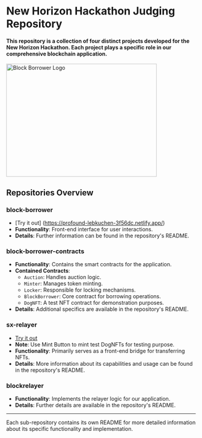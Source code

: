 # New Horizon Hackathon Judging Repository

#### This repository is a collection of four distinct projects developed for the New Horizon Hackathon. Each project plays a specific role in our comprehensive blockchain application.

<img src="./assets/blockBorrower_logo.png.jpg" alt="Block Borrower Logo" width="400" height="300">



## Repositories Overview

### block-borrower
- [Try it out] (https://profound-lebkuchen-3f56dc.netlify.app/)
- **Functionality**: Front-end interface for user interactions.
- **Details**: Further information can be found in the repository's README.

### block-borrower-contracts
- **Functionality**: Contains the smart contracts for the application.
- **Contained Contracts**:
  - `Auction`: Handles auction logic.
  - `Minter`: Manages token minting.
  - `Locker`: Responsible for locking mechanisms.
  - `BlockBorrower`: Core contract for borrowing operations.
  - `DogNFT`: A test NFT contract for demonstration purposes.
- **Details**: Additional specifics are available in the repository's README.

### sx-relayer
- [Try it out](https://strong-dusk-b787a1.netlify.app/)
- **Note**: Use Mint Button to mint test DogNFTs for testing purpose.
- **Functionality**: Primarily serves as a front-end bridge for transferring NFTs.
- **Details**: More information about its capabilities and usage can be found in the repository's README.


### blockrelayer
- **Functionality**: Implements the relayer logic for our application.
- **Details**: Further details are available in the repository's README.

---

Each sub-repository contains its own README for more detailed information about its specific functionality and implementation.
